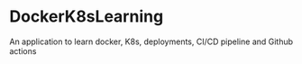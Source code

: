 # DockerK8sLearning
An application to learn docker, K8s, deployments, CI/CD pipeline and Github actions
